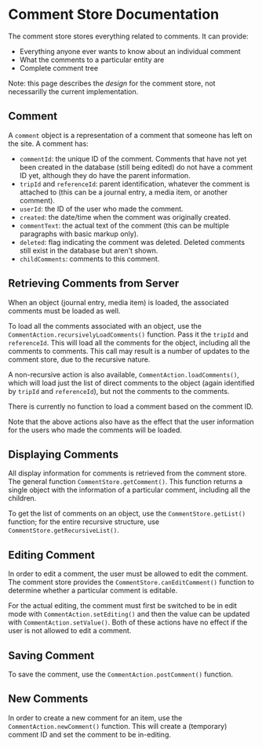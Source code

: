 # Comment Store Documentation

The comment store stores everything related to comments. It can provide:

- Everything anyone ever wants to know about an individual comment
- What the comments to a particular entity are
- Complete comment tree

Note: this page describes the *design* for the comment store, not necessarilly the current implementation.

## Comment

A `comment` object is a representation of a comment that someone has left on the site. A comment has:

- `commentId`: the unique ID of the comment. Comments that have not yet been created in the database (still being edited) do not have a comment ID yet, although they do have the parent information.
- `tripId` and `referenceId`: parent identification, whatever the comment is attached to (this can be a journal entry, a media item, or another comment).
- `userId`: the ID of the user who made the comment.
- `created`: the date/time when the comment was originally created.
- `commentText`: the actual text of the comment (this can be multiple paragraphs with basic markup only).
- `deleted`: flag indicating the comment was deleted. Deleted comments still exist in the database but aren't shown.
- `childComments`: comments to this comment.

## Retrieving Comments from Server

When an object (journal entry, media item) is loaded, the associated comments must be loaded as well.

To load all the comments associated with an object, use the `CommentAction.recursivelyLoadComments()` function. Pass it the `tripId` and `referenceId`. This will load all the comments for the object, including all the comments to comments. This call may result is a number of updates to the comment store, due to the recursive nature.

A non-recursive action is also available, `CommentAction.loadComments()`, which will load just the list of direct comments to the object (again identified by `tripId` and `referenceId`), but not the comments to the comments.

There is currently no function to load a comment based on the comment ID.

Note that the above actions also have as the effect that the user information for the users who made the comments will be loaded.

## Displaying Comments

All display information for comments is retrieved from the comment store. The general function `CommentStore.getComment()`. This function returns a single object with the information of a particular comment, including all the children.

To get the list of comments on an object, use the `CommentStore.getList()` function; for the entire recursive structure, use `CommentStore.getRecursiveList()`.

## Editing Comment

In order to edit a comment, the user must be allowed to edit the comment. The comment store provides the `CommentStore.canEditComment()` function to determine whether a particular comment is editable.

For the actual editing, the comment must first be switched to be in edit mode with `CommentAction.setEditing()` and then the value can be updated with `CommentAction.setValue()`. Both of these actions have no effect if the user is not allowed to edit a comment.

## Saving Comment

To save the comment, use the `CommentAction.postComment()` function.

## New Comments

In order to create a new comment for an item, use the `CommentAction.newComment()` function. This will create a (temporary) comment ID and set the comment to be in-editing.
